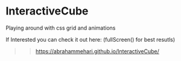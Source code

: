# InteractiveCube
Playing around with css grid and animations

If Interested you can check it out here: 
(fullScreen() for best resutls)

>> https://abrahammehari.github.io/InteractiveCube/
